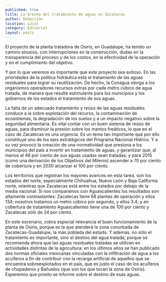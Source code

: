 ```yaml
---
published: true
title: La brecha del tratamiento de aguas en Zacatecas
author: Redacción
location: Local
category: Editorial
layout: posts
---
```


El proyecto de la planta tratadora de Osiris, en Guadalupe, ha tenido un camino sinuoso, con interrupciones en la construcción, dudas en la transparencia del proceso y de los costos, en la efectividad de la operación y en el cumplimiento del objetivo. 

Y por lo que veremos es importante que este proyecto sea exitoso.  En las prioridades de la política hidráulica está el tratamiento de las aguas residuales para lograr su reutilización. De hecho, la Conagua otorga a los organismos operadores recursos extras por cada metro cúbico de agua tratada, de manera que resulte estimulante para los municipios y  los gobiernos de los estados el tratamiento de sus aguas. 

La falta de un adecuado tratamiento y reúso de las aguas residuales conduce a la sobre explotación del recurso, la contaminación de ecosistemas, la degradación de los suelos y a un impacto negativo sobre la seguridad alimentaria. Es vital contar con un buen sistema de reúso de aguas, para disminuir la presión sobre los mantos freáticos, lo que en el caso de Zacatecas es una urgencia. Es un tema tan importante que por ello constituye uno de los ejes estratégicos del Programa Nacional Hídrico. Y a su vez provocó la creación de una normatividad que presiona a los municipios del país a invertir en tratamiento de aguas, y garantizar que, al menos el 46 por ciento de sus aguas usadas sean tratadas; y para 2015 (como una derivación de los Objetivos del Milenio) ascender a 70 por ciento de cobertura y en 2030 alcanzar el 100 por ciento. 

Los territorios que registran los mayores avances en esta tarea, son los estados del norte, especialmente Chihuahua, Nuevo León y Baja California norte, mientras que  Zacatecas está entre los estados por debajo de la media nacional. Si nos comparamos con Aguascalientes los resultados son altamente contrastantes: Zacatecas tiene 68 plantas de operación y ellos 134; nosotros tratamos un metro cúbico por segundo, y ellos 3.4; y en cobertura de tratamiento Aguascalientes tiene una de 100 por ciento y Zacatecas sólo de 24 por ciento.  

En este escenario, cobra especial relevancia el buen funcionamiento de la planta de Osiris, porque es la que atenderá la zona conurbada de Zacatecas-Guadalupe, la más poblada del estado. Y además, no sólo el tratamiento es importante, sino el destino del agua tratada, porque se recomienda ahora que las aguas residuales tratadas se utilicen en actividades distintas de la agricultura; en los últimos años se han publicado dos normas oficiales mexicanas vinculadas con la infiltración de agua a los acuíferos a fin de contribuir con la recarga artificial de aquellos que se encuentra sobreexplotados en el país, que es justo el caso de los acuíferos de chupaderos y Bañuelos (que son los que tocan la zona de Osiris). Esperemos que pronto se informe sobre el destino de esas aguas.
